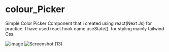# colour_Picker
Simple Color Picker Component that i created using react(Next Js) for practice. I have used react hook name useState(). for styling mainly tailwind Css.


![image](https://github.com/user-attachments/assets/c5de3bd9-8a46-44c6-b3c4-0fcaf7a79512)
![Screenshot (13)](https://github.com/user-attachments/assets/99b82c2e-450a-4e9e-825e-b0aa3da31205)


